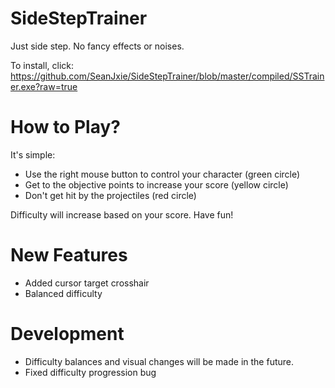 # SideStepTrainer

Just side step. No fancy effects or noises.

To install, click: https://github.com/SeanJxie/SideStepTrainer/blob/master/compiled/SSTrainer.exe?raw=true

# How to Play?
It's simple:
 - Use the right mouse button to control your character (green circle)
 - Get to the objective points to increase your score (yellow circle)
 - Don't get hit by the projectiles (red circle)
 
 Difficulty will increase based on your score. Have fun!

# New Features
- Added cursor target crosshair
- Balanced difficulty

# Development
- Difficulty balances and visual changes will be made in the future.
- Fixed difficulty progression bug

